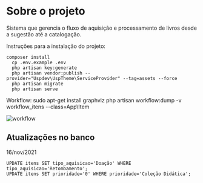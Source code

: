 # Sobre o projeto

Sistema que gerencia o fluxo de aquisição e processamento de livros
desde a sugestão até a catalogação.

Instruções para a instalação do projeto:

    composer install
	  cp .env.example .env
	  php artisan key:generate
	  php artisan vendor:publish --provider="Uspdev\UspTheme\ServiceProvider" --tag=assets --force
      php artisan migrate
	  php artisan serve
	

Workflow: 
	sudo apt-get install graphviz
    php artisan workflow:dump -v workflow_itens --class=App\\Item

![workflow](https://raw.githubusercontent.com/fflch/gembib/master/workflow_itens.png)


## Atualizações no banco

16/nov/2021

	UPDATE itens SET tipo_aquisicao='Doação' WHERE tipo_aquisicao='Retombamento';
	UPDATE itens SET prioridade='0' WHERE prioridade='Coleção Didática';




